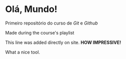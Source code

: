 # Olá, Mundo!
 Primeiro repositório do curso de *Git* e *Github*

 Made during the course's playlist
 
 This line was added directly on site. **HOW IMPRESSIVE!**

 What a nice tool.
